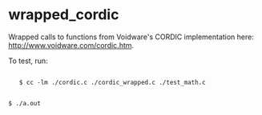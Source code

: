 # wrapped_cordic
Wrapped calls to functions from Voidware's CORDIC implementation here: http://www.voidware.com/cordic.htm.

To test, run:

<code>
   $ cc -lm ./cordic.c ./cordic_wrapped.c ./test_math.c
   
   $ ./a.out
</code>

